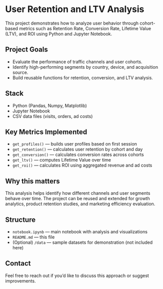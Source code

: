 # User Retention and LTV Analysis

This project demonstrates how to analyze user behavior through cohort-based metrics such as Retention Rate, Conversion Rate, Lifetime Value (LTV), and ROI using Python and Jupyter Notebook.

##  Project Goals

- Evaluate the performance of traffic channels and user cohorts.
- Identify high-performing segments by country, device, and acquisition source.
- Build reusable functions for retention, conversion, and LTV analysis.

##  Stack

- Python (Pandas, Numpy, Matplotlib)
- Jupyter Notebook
- CSV data files (visits, orders, ad costs)

## Key Metrics Implemented

- `get_profiles()` — builds user profiles based on first session
- `get_retention()` — calculates user retention by cohort and day
- `get_conversion()` — calculates conversion rates across cohorts
- `get_ltv()` — computes Lifetime Value over time
- `get_roi()` — calculates ROI using aggregated revenue and ad costs

##  Why this matters

This analysis helps identify how different channels and user segments behave over time. The project can be reused and extended for growth analytics, product retention studies, and marketing efficiency evaluation.

##  Structure

- `notebook.ipynb` — main notebook with analysis and visualizations
- `README.md` — this file
- (Optional) `/data` — sample datasets for demonstration (not included here)

##  Contact

Feel free to reach out if you’d like to discuss this approach or suggest improvements.
